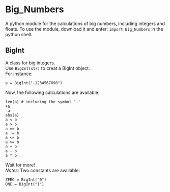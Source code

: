# Big_Numbers
A python module for the calculations of big numbers, including integers and floats.
To use the module, download it and enter: `import Big_Numbers` in the python shell.
## BigInt
A class for big integers.  
Use `BigInt(str)` to creat a BigInt object.  
For instance:
```
a = BigInt("-1234567890")
```
Now, the following calculations are available:
```
len(a) # including the symbol '-'
+a
-a
abs(a)
a < b
a > b
a == b
a != b
a <= b
a >= b
a + b
a - b
a * b
```
Wait for more!  
_Notes:_ Two constants are available: 
```
ZERO = BigInt("0")
ONE = BigInt("1")
```
